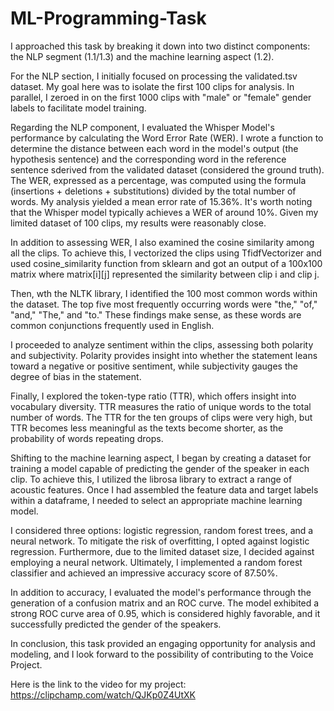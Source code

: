 # ML-Programming-Task

I approached this task by breaking it down into two distinct components: the NLP segment (1.1/1.3) and the machine learning aspect (1.2).

For the NLP section, I initially focused on processing the validated.tsv dataset. My goal here was to isolate the first 100 clips for analysis. In parallel, I zeroed in on the first 1000 clips with "male" or "female" gender labels to facilitate model training.

Regarding the NLP component, I evaluated the Whisper Model's performance by calculating the Word Error Rate (WER). I wrote a function to determine the distance between each word in the model's output (the hypothesis sentence) and the corresponding word in the reference sentence sderived from the validated dataset (considered the ground truth). The WER, expressed as a percentage, was computed using the formula (insertions + deletions + substitutions) divided by the total number of words. My analysis yielded a mean error rate of 15.36%. It's worth noting that the Whisper model typically achieves a WER of around 10%. Given my limited dataset of 100 clips, my results were reasonably close.

In addition to assessing WER, I also examined the cosine similarity among all the clips. To achieve this, I vectorized the clips using TfidfVectorizer and used cosine_similarity function from sklearn and got an output of a 100x100 matrix where matrix[i][j] represented the similarity between clip i and clip j.

Then, wth the NLTK library, I identified the 100 most common words within the dataset. The top five most frequently occurring words were "the," "of," "and," "The," and "to." These findings make sense, as these words are common conjunctions frequently used in English.

I proceeded to analyze sentiment within the clips, assessing both polarity and subjectivity. Polarity provides insight into whether the statement leans toward a negative or positive sentiment, while subjectivity gauges the degree of bias in the statement.

Finally, I explored the token-type ratio (TTR), which offers insight into vocabulary diversity. TTR measures the ratio of unique words to the total number of words. The TTR for the ten groups of clips were very high, but TTR becomes less meaningful as the texts become shorter, as the probability of words repeating drops. 

Shifting to the machine learning aspect, I began by creating a dataset for training a model capable of predicting the gender of the speaker in each clip. To achieve this, I utilized the librosa library to extract a range of acoustic features. Once I had assembled the feature data and target labels within a dataframe, I needed to select an appropriate machine learning model.

I considered three options: logistic regression, random forest trees, and a neural network. To mitigate the risk of overfitting, I opted against logistic regression. Furthermore, due to the limited dataset size, I decided against employing a neural network. Ultimately, I implemented a random forest classifier and achieved an impressive accuracy score of 87.50%.

In addition to accuracy, I evaluated the model's performance through the generation of a confusion matrix and an ROC curve. The model exhibited a strong ROC curve area of 0.95, which is considered highly favorable, and it successfully predicted the gender of the speakers.

In conclusion, this task provided an engaging opportunity for analysis and modeling, and I look forward to the possibility of contributing to the Voice Project.

Here is the link to the video for my project: https://clipchamp.com/watch/QJKp0Z4UtXK



 
